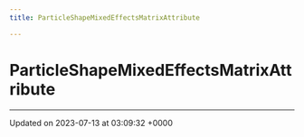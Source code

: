 ```yaml
---
title: ParticleShapeMixedEffectsMatrixAttribute

---
```


# ParticleShapeMixedEffectsMatrixAttribute





-------------------------------

Updated on 2023-07-13 at 03:09:32 +0000